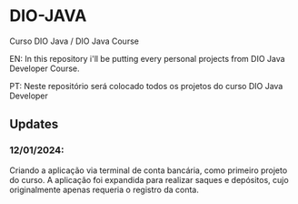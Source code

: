 # DIO-JAVA
Curso DIO Java / DIO Java Course

EN:
In this repository i'll be putting every personal projects from DIO Java Developer Course.

PT:
Neste repositório será colocado todos os projetos do curso DIO Java Developer

## Updates
### 12/01/2024:
Criando a aplicação via terminal de conta bancária, como primeiro projeto do curso.
A aplicação foi expandida para realizar saques e depósitos, cujo originalmente apenas requeria o registro da conta.
